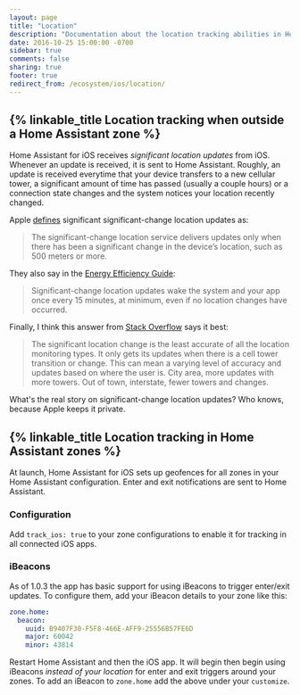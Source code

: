 ```yaml
---
layout: page
title: "Location"
description: "Documentation about the location tracking abilities in Home Assistant for iOS"
date: 2016-10-25 15:00:00 -0700
sidebar: true
comments: false
sharing: true
footer: true
redirect_from: /ecosystem/ios/location/
---
```


## {% linkable_title Location tracking when outside a Home Assistant zone %}

Home Assistant for iOS receives _significant location updates_ from iOS. Whenever an update is received, it is sent to Home Assistant. Roughly, an update is received everytime that your device transfers to a new cellular tower, a significant amount of time has passed (usually a couple hours) or a connection state changes and the system notices your location recently changed.

Apple [defines][apple-location-programming-guide] significant significant-change location updates as:

> The significant-change location service delivers updates only when there has been a significant change in the device’s location, such as 500 meters or more.

They also say in the [Energy Efficiency Guide][apple-energy-guide]:

> Significant-change location updates wake the system and your app once every 15 minutes, at minimum, even if no location changes have occurred.

Finally, I think this answer from [Stack Overflow][stackoverflow] says it best:

> The significant location change is the least accurate of all the location monitoring types. It only gets its updates when there is a cell tower transition or change. This can mean a varying level of accuracy and updates based on where the user is. City area, more updates with more towers. Out of town, interstate, fewer towers and changes.

What's the real story on significant-change location updates? Who knows, because Apple keeps it private.

## {% linkable_title Location tracking in Home Assistant zones %}

At launch, Home Assistant for iOS sets up geofences for all zones in your Home Assistant configuration. Enter and exit notifications are sent to Home Assistant.

### Configuration

Add `track_ios: true` to your zone configurations to enable it for tracking in all connected iOS apps.

### iBeacons

As of 1.0.3 the app has basic support for using iBeacons to trigger enter/exit updates. To configure them, add your iBeacon details to your zone like this:

```yaml
zone.home:
  beacon:
    uuid: B9407F30-F5F8-466E-AFF9-25556B57FE6D
    major: 60042
    minor: 43814
```

Restart Home Assistant and then the iOS app. It will begin then begin using iBeacons _instead of your location_ for enter and exit triggers around your zones. To add an iBeacon to `zone.home` add the above under your `customize`.

[apple-energy-guide]: https://developer.apple.com/library/content/documentation/Performance/Conceptual/EnergyGuide-iOS/LocationBestPractices.html#//apple_ref/doc/uid/TP40015243-CH24-SW4
[apple-location-programming-guide]: https://developer.apple.com/library/content/documentation/UserExperience/Conceptual/LocationAwarenessPG/CoreLocation/CoreLocation.html#//apple_ref/doc/uid/TP40009497-CH2-SW9
[stackoverflow]: http://stackoverflow.com/a/13331625/486182
